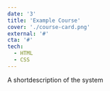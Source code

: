 ```yaml
---
date: '3'
title: 'Example Course'
cover: './course-card.png'
external: '#'
cta: '#'
tech:
  - HTML
  - CSS
---
```


A shortdescription of the system
